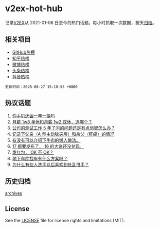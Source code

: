 # v2ex-hot-hub

 记录[V2EX](https://www.v2ex.com/)从 2021-01-06 日至今的热门话题。每小时抓取一次数据，按天[归档](archives)。
 
 ## 相关项目

- [GitHub热榜](https://github.com/lonnyzhang423/github-hot-hub)
- [知乎热榜](https://github.com/lonnyzhang423/zhihu-hot-hub)
- [微博热榜](https://github.com/lonnyzhang423/weibo-hot-hub)
- [头条热榜](https://github.com/lonnyzhang423/toutiao-hot-hub)
- [抖音热榜](https://github.com/lonnyzhang423/douyin-hot-hub)


 `更新时间：2025-08-27 19:10:53 +0800`

## 热议话题

1. [你手机还会一年一换吗](https://www.v2ex.com/t/1155151)
1. [月薪 1w8 单休和月薪 1w2 双休，选哪个？](https://www.v2ex.com/t/1155168)
1. [公司的测试工作 5 年了问的问题还是有点弱智怎么办？](https://www.v2ex.com/t/1155212)
1. [记录下父亲（A 型主动脉夹层）和岳父（肝癌）的情况](https://www.v2ex.com/t/1155115)
1. [有没有可以介绍下牛肉的懒人做法。](https://www.v2ex.com/t/1155236)
1. [17 都要发布了， 16 的大饼还没兑现。](https://www.v2ex.com/t/1155159)
1. [发红包， OK 不 OK？](https://www.v2ex.com/t/1155299)
1. [地下车库找车有什么方案吗？](https://www.v2ex.com/t/1155208)
1. [为什么有些人洗手以后喜欢到处乱甩手？](https://www.v2ex.com/t/1155154)

## 历史归档

[archives](archives)

## License

See the [LICENSE](LICENSE) file for license rights and limitations (MIT).
